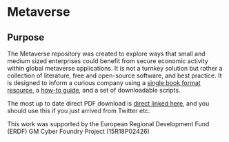 # Metaverse

## Purpose

The Metaverse repository was created to explore ways that small and medium sized enterprises could benefit from secure economic activity within global metaverse applications. It is not a turnkey solution but rather a collection of literature, free and open-source software, and best practice. It is designed to inform a curious company using a [single book format resource](https://github.com/GMCyberFoundry/Metaverse/blob/main/Book/metaverseBTC.pdf), a [how-to guide](https://github.com/GMCyberFoundry/Metaverse/tree/main/Lab), and a set of downloadable scripts.

The most up to date direct PDF download is [direct linked here](https://github.com/GMCyberFoundry/Metaverse/raw/draft/Book/metaverseBTC.pdf), and you should use this if you just arrived from Twitter etc.

This work was supported by the European Regional Development Fund (ERDF) GM Cyber Foundry Project (15R18P02426)
